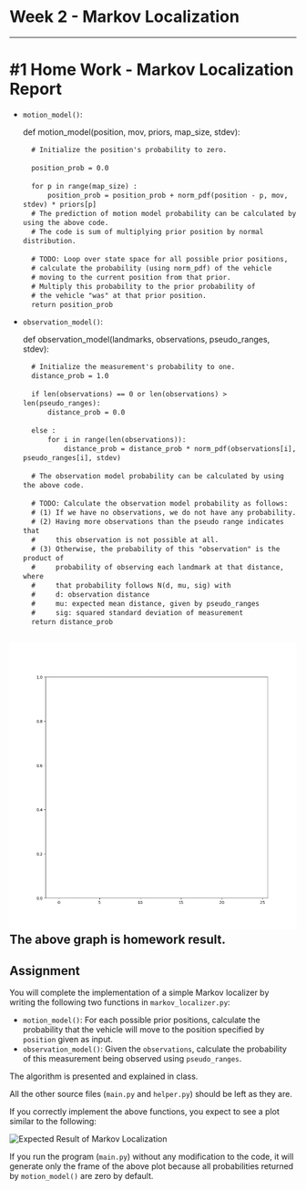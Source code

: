 # Week 2 - Markov Localization

---

[//]: # (Image References)
[plot]: ./Markov_of_yunho.gif

# #1 Home Work - Markov Localization Report

* `motion_model()`:


    def motion_model(position, mov, priors, map_size, stdev):

        # Initialize the position's probability to zero.

        position_prob = 0.0

        for p in range(map_size) :
            position_prob = position_prob + norm_pdf(position - p, mov, stdev) * priors[p]
        # The prediction of motion model probability can be calculated by using the above code.
        # The code is sum of multiplying prior position by normal distribution.

        # TODO: Loop over state space for all possible prior positions,
        # calculate the probability (using norm_pdf) of the vehicle
        # moving to the current position from that prior.
        # Multiply this probability to the prior probability of
        # the vehicle "was" at that prior position.
        return position_prob

* `observation_model()`:


    def observation_model(landmarks, observations, pseudo_ranges, stdev):
        
        # Initialize the measurement's probability to one.
        distance_prob = 1.0

        if len(observations) == 0 or len(observations) > len(pseudo_ranges):
            distance_prob = 0.0

        else :
            for i in range(len(observations)):
                distance_prob = distance_prob * norm_pdf(observations[i], pseudo_ranges[i], stdev)

        # The observation model probability can be calculated by using the above code.
    
        # TODO: Calculate the observation model probability as follows:
        # (1) If we have no observations, we do not have any probability.
        # (2) Having more observations than the pseudo range indicates that
        #     this observation is not possible at all.
        # (3) Otherwise, the probability of this "observation" is the product of
        #     probability of observing each landmark at that distance, where
        #     that probability follows N(d, mu, sig) with
        #     d: observation distance
        #     mu: expected mean distance, given by pseudo_ranges
        #     sig: squared standard deviation of measurement
        return distance_prob

![Expected Result of Markov Localization][plot]
The above graph is homework result.
---
[plot2]: ./markov.gif

## Assignment

You will complete the implementation of a simple Markov localizer by writing the following two functions in `markov_localizer.py`:

* `motion_model()`: For each possible prior positions, calculate the probability that the vehicle will move to the position specified by `position` given as input.
* `observation_model()`: Given the `observations`, calculate the probability of this measurement being observed using `pseudo_ranges`.

The algorithm is presented and explained in class.

All the other source files (`main.py` and `helper.py`) should be left as they are.

If you correctly implement the above functions, you expect to see a plot similar to the following:

![Expected Result of Markov Localization][plot2]

If you run the program (`main.py`) without any modification to the code, it will generate only the frame of the above plot because all probabilities returned by `motion_model()` are zero by default.
